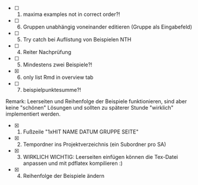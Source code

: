 -   [ ] 1. maxima examples not in correct order?!
-   [ ] 6. Gruppen unabhängig voneinander editieren (Gruppe als Eingabefeld)
-   [ ] 5. Try catch bei Auflistung von Beispielen NTH
-   [ ] 4. Reiter Nachprüfung
-   [ ] 5. Mindestens zwei Beispiele?!
-   [x] 6. only list Rmd in overview tab
-   [ ] 7. beispielpunktesumme?!

Remark: Leerseiten und Reihenfolge der Beispiele funktionieren, sind aber keine "schönen" Lösungen und sollten zu späterer Stunde "wirklich" implementiert werden.

-   [x] 1. Fußzeile "1xHIT NAME DATUM GRUPPE SEITE"
-   [x] 2. Tempordner ins Projektverzeichnis (ein Subordner pro SA)
-   [x] 3. WIRKLICH WICHTIG: Leerseiten einfügen können die Tex-Datei anpassen und mit pdflatex kompilieren :)
-   [x] 4. Reihenfolge der Beispiele ändern
